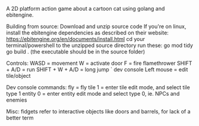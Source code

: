 A 2D platform action game about a cartoon cat using golang and ebitengine.

Building from source:
Download and unzip source code
If you're on linux, install the ebitengine dependencies as described on their website:
https://ebitengine.org/en/documents/install.html
cd your terminal/powershell to the unzipped source directory
run these:
go mod tidy
go build .
(the executable should be in the source folder)




Controls:
WASD = movement
W = activate door
F = fire flamethrower
SHIFT + A/D = run
SHIFT + W + A/D = long jump
` dev console
Left mouse = edit tile/object

Dev console commands:
fly = fly
tile 1 = enter tile edit mode, and select tile type 1
entity 0 = enter entity edit mode and select type 0, ie. NPCs and enemies

Misc:
fidgets refer to interactive objects like doors and barrels, for lack of a better term

